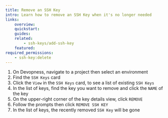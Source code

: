```yaml
---
title: Remove an SSH Key
intro: Learn how to remove an SSH Key when it's no longer needed
links:
    overview:
    quickstart:
    guides:
    related:
        - ssh-keys/add-ssh-key
    featured:
required_permissions:
    - ssh-key:delete
---
```


1. On Devopness, navigate to a project then select an environment
1. Find the `SSH Keys` card
1. Click the `View` in the `SSH Keys` card, to see a list of existing `SSH Keys`
1. In the list of keys, find the key you want to remove and click the `NAME` of the key
1. On the upper-right corner of the key details view, click `REMOVE`
1. Follow the prompts then click `REMOVE SSH KEY`
1. In the list of keys, the recently removed `SSH Key` will be gone
